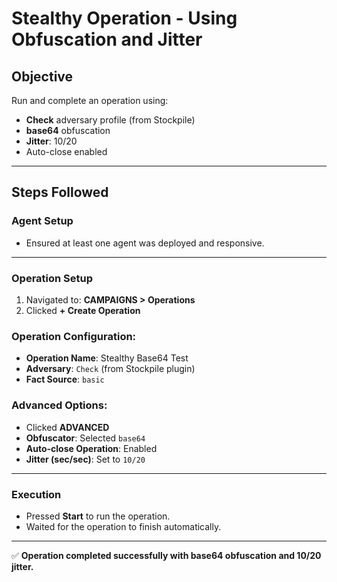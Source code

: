 # Stealthy Operation - Using Obfuscation and Jitter

## Objective

Run and complete an operation using:
- **Check** adversary profile (from Stockpile)
- **base64** obfuscation
- **Jitter**: 10/20
- Auto-close enabled

---

##  Steps Followed

### Agent Setup
- Ensured at least one agent was deployed and responsive.

---

### Operation Setup

1. Navigated to: **CAMPAIGNS > Operations**
2. Clicked **+ Create Operation**

### Operation Configuration:
- **Operation Name**: Stealthy Base64 Test
- **Adversary**: `Check` (from Stockpile plugin)
- **Fact Source**: `basic`

### Advanced Options:
- Clicked **ADVANCED**
- **Obfuscator**: Selected `base64`
- **Auto-close Operation**: Enabled
- **Jitter (sec/sec)**: Set to `10/20`

---

### Execution
- Pressed **Start** to run the operation.
- Waited for the operation to finish automatically.

---

✅ **Operation completed successfully with base64 obfuscation and 10/20 jitter.**
